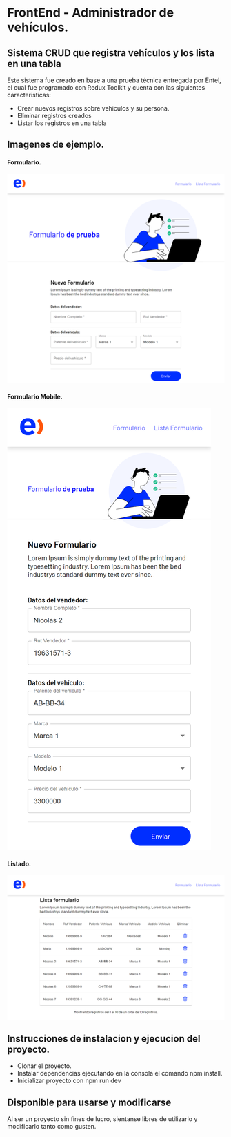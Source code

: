 # FrontEnd - Administrador de vehículos.

## Sistema CRUD que registra vehículos y los lista en una tabla

Este sistema fue creado en base a una prueba técnica entregada por Entel, el cual fue programado con Redux Toolkit y cuenta con las siguientes caracteristicas:

- Crear nuevos registros sobre vehiculos y su persona.
- Eliminar registros creados
- Listar los registros en una tabla

## Imagenes de ejemplo.

#### Formulario.

![Alt Text](https://github.com/nicolasgravertt/entel-prueba-tecnica/blob/main/src/assets/Formulario.png?raw=true)

#### Formulario Mobile.

![Alt Text](https://github.com/nicolasgravertt/entel-prueba-tecnica/blob/main/src/assets/FormularioMobile.png?raw=true)

#### Listado.

![Alt Text](https://github.com/nicolasgravertt/entel-prueba-tecnica/blob/main/src/assets/Listar.png?raw=true)

## Instrucciones de instalacion y ejecucion del proyecto.

- Clonar el proyecto.
- Instalar dependencias ejecutando en la consola el comando npm install.
- Inicializar proyecto con npm run dev

## Disponible para usarse y modificarse

Al ser un proyecto sin fines de lucro, sientanse libres de utilizarlo y modificarlo tanto como gusten.
